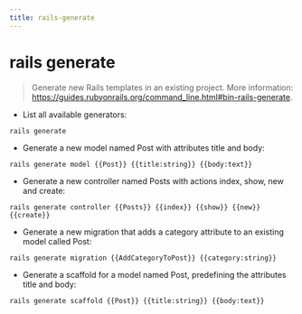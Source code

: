 ```yaml
---
title: rails-generate
---
```

# rails generate

> Generate new Rails templates in an existing project.
> More information: <https://guides.rubyonrails.org/command_line.html#bin-rails-generate>.

- List all available generators:

`rails generate`

- Generate a new model named Post with attributes title and body:

`rails generate model {{Post}} {{title:string}} {{body:text}}`

- Generate a new controller named Posts with actions index, show, new and create:

`rails generate controller {{Posts}} {{index}} {{show}} {{new}} {{create}}`

- Generate a new migration that adds a category attribute to an existing model called Post:

`rails generate migration {{AddCategoryToPost}} {{category:string}}`

- Generate a scaffold for a model named Post, predefining the attributes title and body:

`rails generate scaffold {{Post}} {{title:string}} {{body:text}}`
